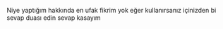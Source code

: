 Niye yaptığım hakkında en ufak fikrim yok eğer kullanırsanız içinizden bi sevap duası edin sevap kasayım
